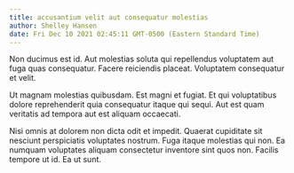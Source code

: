 ```yaml
---
title: accusantium velit aut consequatur molestias
author: Shelley Hansen
date: Fri Dec 10 2021 02:45:11 GMT-0500 (Eastern Standard Time)
---
```

Non ducimus est id. Aut molestias soluta qui repellendus voluptatem aut fuga quas consequatur. Facere reiciendis placeat. Voluptatem consequatur et velit.

 Ut magnam molestias quibusdam. Est magni et fugiat. Et qui voluptatibus dolore reprehenderit quia consequatur itaque qui sequi. Aut est quam veritatis ad tempora aut est aliquam occaecati.

 Nisi omnis at dolorem non dicta odit et impedit. Quaerat cupiditate sit nesciunt perspiciatis voluptates nostrum. Fuga itaque molestias qui non. Ea numquam voluptates aliquam consectetur inventore sint quos non. Facilis tempore ut id. Ea ut sunt.